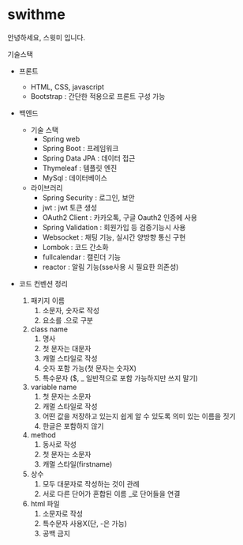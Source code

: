 # swithme
안녕하세요, 스윗미 입니다.

기술스택

- 프론트
    - HTML, CSS, javascript
    - Bootstrap : 간단한 적용으로 프론트 구성 가능
- 백엔드
    - 기술 스택
        - Spring web
        - Spring Boot : 프레임워크
        - Spring Data JPA : 데이터 접근
        - Thymeleaf : 템플릿 엔진
        - MySql : 데이터베이스
    - 라이브러리
        - Spring Security : 로그인, 보안
        - jwt : jwt 토큰 생성
        - OAuth2 Client : 카카오톡, 구글 Oauth2 인증에 사용
        - Spring Validation : 회원가입 등 검증기능시 사용
        - Websocket : 채팅 기능, 실시간 양방향 통신 구현
        - Lombok : 코드 간소화
        - fullcalendar : 캘린더 기능
        - reactor : 알림 기능(sse사용 시 필요한 의존성)

- 코드 컨벤션 정리
    1. 패키지 이름
        1. 소문자, 숫자로 작성
        2. 요소를 .으로 구분
    2. class name
        1. 명사
        2. 첫  문자는 대문자
        3. 캐멀 스타일로 작성
        4. 숫자 포함 가능(첫 문자는 숫자X)
        5. 특수문자 ($, _ 일반적으로 포함 가능하지만 쓰지 말기)
    3. variable name
        1. 첫 문자는 소문자
        2. 캐멀 스타일로 작성
        3. 어떤 값을 저장하고 있는지 쉽게 알 수 있도록 의미 있는 이름을 짓기
        4. 한글은 포함하지 않기
    4. method
        1. 동사로 작성
        2. 첫 문자는 소문자
        3. 캐멀 스타일(firstname)
    5. 상수 
        1. 모두 대문자로 작성하는 것이 관례 
        2. 서로 다른 단어가 혼합된 이름 _로 단어들을 연결
    6. html 파일
        1. 소문자로 작성
        2. 특수문자 사용X(단, -은 가능)
        3. 공백 금지
